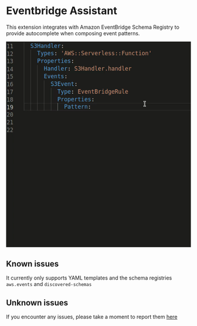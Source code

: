 # Eventbridge Assistant

This extension integrates with Amazon EventBridge Schema Registry to provide autocomplete when composing event patterns.

![Demo](./images/demo.gif)

## Known issues

It currently only supports YAML templates and the schema registries `aws.events` and `discovered-schemas`

## Unknown issues

If you encounter any issues, please take a moment to report them [here](https://github.com/mhlabs/eventbridge-assistant/issues)


